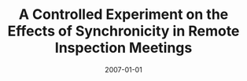 ---
title: "A Controlled Experiment on the Effects of Synchronicity in Remote Inspection Meetings"
collection: publications
category: conferences
permalink: /publication/2007-01-01-A-Controlled-Experiment-on-the-Effects-of-Synchronicity-in-Remote-Inspection-Meetings
date: 2007-01-01
venue: 'In Proc. of the First International Symposium on Empirical Software Engineering and Measurement, ESEM 2007, September 20-21, 2007, Madrid, Spain'
paperurl: 'https://doi.org/10.1109/ESEM.2007.61'
citation: ' Fabio Calefato,  Filippo Lanubile,  Teresa Mallardo, &quot;A Controlled Experiment on the Effects of Synchronicity in Remote Inspection Meetings.&quot; <i>In Proc. of the First International Symposium on Empirical Software Engineering and Measurement, ESEM 2007, September 20-21, 2007, Madrid, Spain</i>, 2007. DOI: <a href="https://doi.org/10.1109/ESEM.2007.61">10.1109/ESEM.2007.61</a>.'
doi: 10.1109/ESEM.2007.61'
---